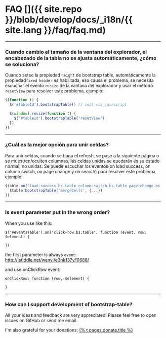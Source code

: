 # FAQ []({{ site.repo }}/blob/develop/docs/_i18n/{{ site.lang }}/faq/faq.md)

---

### Cuando cambio el tamaño de la ventana del explorador, el encabezado de la tabla no se ajusta automáticamente, ¿cómo se soluciona?

Cuando setee la propiedad `height` de bootstrap table, automáticamente la propiedad`fixed header` es habilitada, eso causa el problema, se necesita escuchar el evento `resize` de la vantana del explorador y usar el método `resetView` para resolver este problema, ejemplo:

```js
$(function () {
  $('#tableId').bootstrapTable() // init via javascript

  $(window).resize(function () {
    $('#tableId').bootstrapTable('resetView')
  })
})
```

---

### ¿Cuál es la mejor opción para unir celdas?

Para unir celdas, cuando se haga el refresh, se pase a la siguiente página o se muestren/oculten columnas, las celdas unidas se quedarán es su estado normal, no unidas. Se puede escuchar los eventos(on load success, on column switch, on page change y on search) para resolver este problema, ejemplo:

```js
$table.on('load-success.bs.table column-switch.bs.table page-change.bs.table search.bs.table', function () {
  $table.bootstrapTable('mergeCells', {...})
})
```

---

### Is event parameter put in the wrong order?

When you use like this:

```
$('#eventsTable').on('click-row.bs.table', function (event, row, $element) {

})
```

the first parameter is always `event`: http://jsfiddle.net/wenyi/e3nk137y/11688/

and use onClickRow event:

```
onClickRow: function (row, $element) {

}
```

---

### How can I support development of bootstrap-table?

All your ideas and feedback are very appreciated! Please feel free to open issues on GitHub or send me email.

I'm also grateful for your donations: <a href="/donate">{% t pages.donate.title %}</a>
